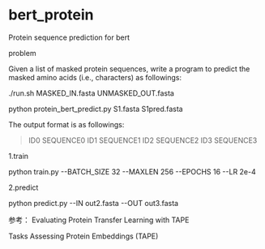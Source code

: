 # bert_protein

Protein sequence prediction  for bert

problem 

Given a list of masked protein sequences, write a program to predict the masked amino acids (i.e., characters) as followings:

./run.sh MASKED_IN.fasta UNMASKED_OUT.fasta

python protein_bert_predict.py S1.fasta S1pred.fasta

The output format is as followings:

>ID0
SEQUENCE0
>ID1
SEQUENCE1
>ID2
SEQUENCE2
>ID3
SEQUENCE3


1.train

python train.py --BATCH_SIZE 32 --MAXLEN 256 --EPOCHS 16 --LR 2e-4

2.predict 

python predict.py --IN out2.fasta --OUT out3.fasta


参考： Evaluating Protein Transfer Learning with TAPE

Tasks Assessing Protein Embeddings (TAPE)
